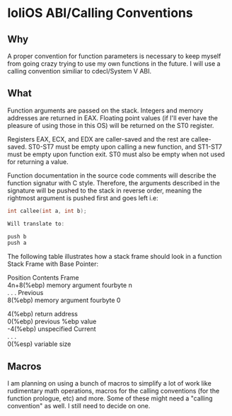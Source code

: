# loliOS ABI/Calling Conventions

## Why
A proper convention for function parameters is necessary to keep
myself from going crazy trying to use my own functions in the future.
I will use a calling convention similiar to cdecl/System V ABI.

## What
Function arguments are passed on the stack.
Integers and memory addresses are returned in EAX.
Floating point values (if I'll ever have the pleasure of using those in this OS)
will be returned on the ST0 register.

Registers EAX, ECX, and EDX are caller-saved and the rest are callee-saved.
ST0-ST7 must be empty upon calling a new function, and ST1-ST7 must be empty upon function exit.
ST0 must also be empty when not used for returning a value.

Function documentation in the source code comments will describe the function signatur with C style.
Therefore, the arguments described in the signature will be pushed to the stack in reverse order,
meaning the rightmost argument is pushed first and goes left i.e:

```C
int callee(int a, int b);

Will translate to:

push b
push a
```
The following table illustrates how a stack frame should look in a function
Stack Frame with Base Pointer:

Position   Contents                     Frame  
4n+8(%ebp) memory argument fourbyte n  
           . . .                        Previous  
8(%ebp)    memory argument fourbyte 0  
  
4(%ebp)    return address  
0(%ebp)    previous %ebp value  
-4(%ebp)   unspecified                  Current  
           . . .  
0(%esp)    variable size  
## Macros
I am planning on using a bunch of macros to simplify a lot of work
like rudimentary math operations, macros for the calling conventions
(for the function prologue, etc) and more.
Some of these might need a "calling convention" as well.
I still need to decide on one.

